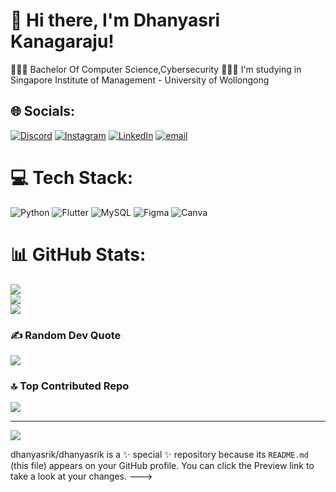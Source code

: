 # 👋 Hi there, I'm Dhanyasri Kanagaraju!
👩🏻‍💻 Bachelor Of Computer Science,Cybersecurity
👩🏻‍🎓 I'm studying in Singapore Institute of Management - University of Wollongong


## 🌐 Socials:
[![Discord](https://img.shields.io/badge/Discord-%237289DA.svg?logo=discord&logoColor=white)](https://discord.gg/https://discord.gg/NEC34nMnKr) [![Instagram](https://img.shields.io/badge/Instagram-%23E4405F.svg?logo=Instagram&logoColor=white)](https://instagram.com/_._dhanyasri_._) [![LinkedIn](https://img.shields.io/badge/LinkedIn-%230077B5.svg?logo=linkedin&logoColor=white)](https://linkedin.com/in/dhanyasri-k) [![email](https://img.shields.io/badge/Email-D14836?logo=gmail&logoColor=white)](mailto:dhanyasrik2007@gmail.com) 

# 💻 Tech Stack:
![Python](https://img.shields.io/badge/python-3670A0?style=for-the-badge&logo=python&logoColor=ffdd54) ![Flutter](https://img.shields.io/badge/Flutter-%2302569B.svg?style=for-the-badge&logo=Flutter&logoColor=white) ![MySQL](https://img.shields.io/badge/mysql-4479A1.svg?style=for-the-badge&logo=mysql&logoColor=white) ![Figma](https://img.shields.io/badge/figma-%23F24E1E.svg?style=for-the-badge&logo=figma&logoColor=white) ![Canva](https://img.shields.io/badge/Canva-%2300C4CC.svg?style=for-the-badge&logo=Canva&logoColor=white)
# 📊 GitHub Stats:
![](https://github-readme-stats.vercel.app/api?username=dhanyasrik&theme=dark&hide_border=false&include_all_commits=false&count_private=false)<br/>
![](https://nirzak-streak-stats.vercel.app/?user=dhanyasrik&theme=dark&hide_border=false)<br/>
![](https://github-readme-stats.vercel.app/api/top-langs/?username=dhanyasrik&theme=dark&hide_border=false&include_all_commits=false&count_private=false&layout=compact)

### ✍️ Random Dev Quote
![](https://quotes-github-readme.vercel.app/api?type=horizontal&theme=dark)

### 🔝 Top Contributed Repo
![](https://github-contributor-stats.vercel.app/api?username=dhanyasrik&limit=5&theme=dark&combine_all_yearly_contributions=true)

---
[![](https://visitcount.itsvg.in/api?id=dhanyasrik&icon=2&color=9)](https://visitcount.itsvg.in)

<!-- Proudly created with GPRM ( https://gprm.itsvg.in ) -->
dhanyasrik/dhanyasrik is a ✨ special ✨ repository because its `README.md` (this file) appears on your GitHub profile.
You can click the Preview link to take a look at your changes.
--->
